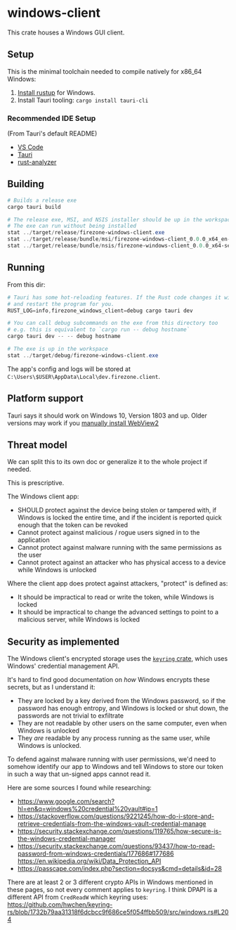# windows-client

This crate houses a Windows GUI client.

## Setup

This is the minimal toolchain needed to compile natively for x86_64 Windows:

1. [Install rustup](https://win.rustup.rs/x86_64) for Windows.
1. Install Tauri tooling: `cargo install tauri-cli`

### Recommended IDE Setup

(From Tauri's default README)

- [VS Code](https://code.visualstudio.com/)
- [Tauri](https://marketplace.visualstudio.com/items?itemName=tauri-apps.tauri-vscode)
- [rust-analyzer](https://marketplace.visualstudio.com/items?itemName=rust-lang.rust-analyzer)

## Building

```powershell
# Builds a release exe
cargo tauri build

# The release exe, MSI, and NSIS installer should be up in the workspace.
# The exe can run without being installed
stat ../target/release/firezone-windows-client.exe
stat ../target/release/bundle/msi/firezone-windows-client_0.0.0_x64_en-US.msi
stat ../target/release/bundle/nsis/firezone-windows-client_0.0.0_x64-setup.exe
```

## Running

From this dir:

```powershell
# Tauri has some hot-reloading features. If the Rust code changes it will even recompile
# and restart the program for you.
RUST_LOG=info,firezone_windows_client=debug cargo tauri dev

# You can call debug subcommands on the exe from this directory too
# e.g. this is equivalent to `cargo run -- debug hostname`
cargo tauri dev -- -- debug hostname

# The exe is up in the workspace
stat ../target/debug/firezone-windows-client.exe
```

The app's config and logs will be stored at
`C:\Users\$USER\AppData\Local\dev.firezone.client`.

## Platform support

Tauri says it should work on Windows 10, Version 1803 and up. Older versions may
work if you
[manually install WebView2](https://tauri.app/v1/guides/getting-started/prerequisites#2-webview2)

## Threat model

We can split this to its own doc or generalize it to the whole project if
needed.

This is prescriptive.

The Windows client app:

- SHOULD protect against the device being stolen or tampered with, if Windows is
  locked the entire time, and if the incident is reported quick enough that the
  token can be revoked
- Cannot protect against malicious / rogue users signed in to the application
- Cannot protect against malware running with the same permissions as the user
- Cannot protect against an attacker who has physical access to a device while
  Windows is unlocked

Where the client app does protect against attackers, "protect" is defined as:

- It should be impractical to read or write the token, while Windows is locked
- It should be impractical to change the advanced settings to point to a
  malicious server, while Windows is locked

## Security as implemented

The Windows client's encrypted storage uses the
[`keyring` crate](https://crates.io/crates/keyring), which uses Windows'
credential management API.

It's hard to find good documentation on _how_ Windows encrypts these secrets,
but as I understand it:

- They are locked by a key derived from the Windows password, so if the password
  has enough entropy, and Windows is locked or shut down, the passwords are not
  trivial to exfiltrate
- They are not readable by other users on the same computer, even when Windows
  is unlocked
- They _are_ readable by any process running as the same user, while Windows is
  unlocked.

To defend against malware running with user permissions, we'd need to somehow
identify our app to Windows and tell Windows to store our token in such a way
that un-signed apps cannot read it.

Here are some sources I found while researching:

- https://www.google.com/search?hl=en&q=windows%20credential%20vault#ip=1
- https://stackoverflow.com/questions/9221245/how-do-i-store-and-retrieve-credentials-from-the-windows-vault-credential-manage
- https://security.stackexchange.com/questions/119765/how-secure-is-the-windows-credential-manager
- https://security.stackexchange.com/questions/93437/how-to-read-password-from-windows-credentials/177686#177686
  https://en.wikipedia.org/wiki/Data_Protection_API
- https://passcape.com/index.php?section=docsys&cmd=details&id=28

There are at least 2 or 3 different crypto APIs in Windows mentioned in these
pages, so not every comment applies to `keyring`. I think DPAPI is a different
API from `CredReadW` which keyring uses:
https://github.com/hwchen/keyring-rs/blob/1732b79aa31318f6dcbcc9f686ce5f054ffbb509/src/windows.rs#L204
